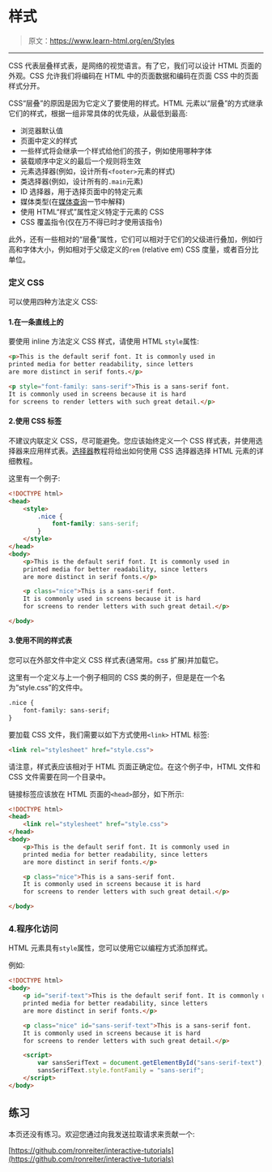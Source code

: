 # 样式

> 原文：<https://www.learn-html.org/en/Styles>

* * *

CSS 代表层叠样式表，是网络的视觉语言。有了它，我们可以设计 HTML 页面的外观。CSS 允许我们将编码在 HTML 中的页面数据和编码在页面 CSS 中的页面样式分开。

CSS“层叠”的原因是因为它定义了要使用的样式。HTML 元素以“层叠”的方式继承它们的样式，根据一组非常具体的优先级，从最低到最高:

*   浏览器默认值
*   页面中定义的样式
*   一些样式将会继承一个样式给他们的孩子，例如使用哪种字体
*   装载顺序中定义的最后一个规则将生效
*   元素选择器(例如，设计所有`<footer>`元素的样式)
*   类选择器(例如，设计所有的`.main`元素)
*   ID 选择器，用于选择页面中的特定元素
*   媒体类型(在[媒体查询](/en/Media_Queries)一节中解释)
*   使用 HTML“样式”属性定义特定于元素的 CSS
*   CSS 覆盖指令(仅在万不得已时才使用该指令)

此外，还有一些相对的“层叠”属性，它们可以相对于它们的父级进行叠加，例如行高和字体大小，例如相对于父级定义的`rem` (relative em) CSS 度量，或者百分比单位。

### 定义 CSS

可以使用四种方法定义 CSS:

#### 1.在一条直线上的

要使用 inline 方法定义 CSS 样式，请使用 HTML `style`属性:

```html
<p>This is the default serif font. It is commonly used in 
printed media for better readability, since letters
are more distinct in serif fonts.</p>

<p style="font-family: sans-serif">This is a sans-serif font. 
It is commonly used in screens because it is hard
for screens to render letters with such great detail.</p> 
```

#### 2.使用 CSS 标签

不建议内联定义 CSS，尽可能避免。您应该始终定义一个 CSS 样式表，并使用选择器来应用样式表。[选择器](/en/Selectors)教程将给出如何使用 CSS 选择器选择 HTML 元素的详细教程。

这里有一个例子:

```html
<!DOCTYPE html>
<head>
    <style>
        .nice {
            font-family: sans-serif;
        }
    </style>
</head>
<body>
    <p>This is the default serif font. It is commonly used in 
    printed media for better readability, since letters
    are more distinct in serif fonts.</p>

    <p class="nice">This is a sans-serif font. 
    It is commonly used in screens because it is hard
    for screens to render letters with such great detail.</p>

</body> 
```

#### 3.使用不同的样式表

您可以在外部文件中定义 CSS 样式表(通常用。css 扩展)并加载它。

这里有一个定义与上一个例子相同的 CSS 类的例子，但是是在一个名为“style.css”的文件中。

```html
.nice {
    font-family: sans-serif;
} 
```

要加载 CSS 文件，我们需要以如下方式使用`<link>` HTML 标签:

```html
<link rel="stylesheet" href="style.css"> 
```

请注意，样式表应该相对于 HTML 页面正确定位。在这个例子中，HTML 文件和 CSS 文件需要在同一个目录中。

链接标签应该放在 HTML 页面的`<head>`部分，如下所示:

```html
<!DOCTYPE html>
<head>
    <link rel="stylesheet" href="style.css">    
</head>
<body>
    <p>This is the default serif font. It is commonly used in 
    printed media for better readability, since letters
    are more distinct in serif fonts.</p>

    <p class="nice">This is a sans-serif font. 
    It is commonly used in screens because it is hard
    for screens to render letters with such great detail.</p>

</body> 
```

### 4.程序化访问

HTML 元素具有`style`属性，您可以使用它以编程方式添加样式。

例如:

```html
<!DOCTYPE html>
<body>
    <p id="serif-text">This is the default serif font. It is commonly used in 
    printed media for better readability, since letters
    are more distinct in serif fonts.</p>

    <p class="nice" id="sans-serif-text">This is a sans-serif font. 
    It is commonly used in screens because it is hard
    for screens to render letters with such great detail.</p>

    <script>
        var sansSerifText = document.getElementById("sans-serif-text");
        sansSerifText.style.fontFamily = "sans-serif";
    </script>
</body> 
```

## 练习

本页还没有练习。欢迎您通过向我发送拉取请求来贡献一个:

[https://github.com/ronreiter/interactive-tutorials](https://github.com/ronreiter/interactive-tutorials)